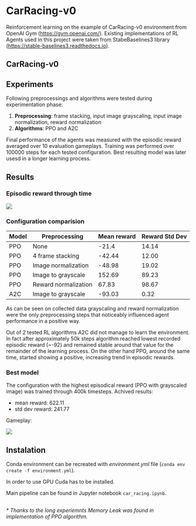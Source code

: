 # CarRacing-v0

Reinforcement learning on the example of CarRacing-v0 environment from OpenAI Gym (https://gym.openai.com/). Existing implementations of RL Agents used in this project were taken from StabeBaselines3 library (https://stable-baselines3.readthedocs.io).

## CarRacing-v0 

## Experiments
Following preprocessings and algorithms were tested during experimentation phase:
1. **Preprocessing**: frame stacking, input image grayscaling, input image normalization, reward normalization 
2. **Algorithms**: PPO and A2C

Final performance of the agents was measured with the episodic reward averaged over 10 evaluation gameplays. Training was performed over 100000 steps for each tested configuration. Best resulting model was later usesd in a longer learning process.

## Results

### Episodic reward through time

<img src="resources/rewards.PNG">


### Configuration comparision

| Model | Preprocessing | Mean reward | Reward Std Dev |
| --- | --- | --- | --- |
| PPO | None | -21.4 | 14.14 |
| PPO | 4 frame stacking | -42.44 | 12.00 |
| PPO | Image normalization | -48.98 | 19.02 |
| PPO | Image to grayscale | 152.69 | 89.23 |
| PPO | Reward normalization | 67.83 | 98.67 |
| A2C | Image to grayscale | -93.03 | 0.32 |


As can be seen on collected data grayscaling and reward normalization were the only preprocessing steps that noticeably influenced agent performance in a positive way.

Out of 2 tested RL algorithms A2C did not manage to learn the environment. In fact after approximately 50k steps algorithm reached lowest recorded episodic reward (~-92) and remained stable around that value for the remainder of the learning process. On the other hand PPO, around the same time, started showing a positive, increasing trend in episodic rewards.


### Best model

The configuration with the highest episodical reward (PPO with grayscaled image) was trained through 400k timesteps. Achived results:
- mean reward: 622.11
- std dev reward: 241.77

Gameplay:

<img src="resources/gameplay.gif">


## Instalation
Conda environment can be recreated with *environment.yml* file (`conda env create -f environment.yml`).

In order to use GPU Cuda has to be installed.

Main pipeline can be found in Jupyter notebook `car_racing.ipynb`.

##

*\* Thanks to the long experiemnts Memory Leak was found in implementation of PPO algorithm.*